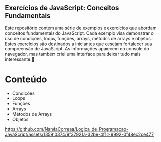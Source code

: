 ## Exercícios de JavaScript: Conceitos Fundamentais

Este repositório contém uma série de exemplos e exercícios que abordam conceitos fundamentais do JavaScript. Cada exemplo visa demonstrar o uso de condições, loops, funções, arrays, métodos de arrays e objetos. Estes exercícios são destinados a iniciantes que desejam fortalecer sua compreensão de JavaScript.
As informações aparecem no console do navegador, mas também criei uma interface para deixar tudo mais interessante.🤩

# Conteúdo
<ul>
  <li>Condições</li>
  <li>Loops</li>
  <li>Funções</li>
  <li>Arrays</li>
  <li>Métodos de Arrays</li>
  <li>Objetos</li>
</ul>

https://github.com/NandaCorreaa/Logica_de_Programacao-JavaScript/assets/135910374/9f37921a-32be-4f1d-9992-0f48ec2ce477

